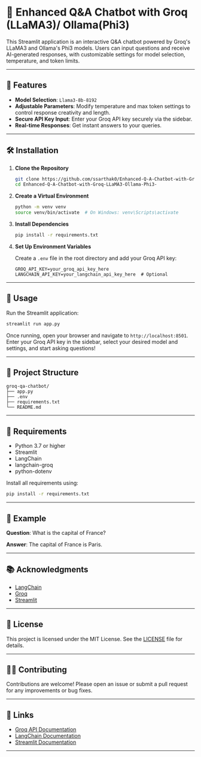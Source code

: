 # 🧠 Enhanced Q&A Chatbot with Groq (LLaMA3)/ Ollama(Phi3)

This Streamlit application is an interactive Q&A chatbot powered by Groq's LLaMA3 and  Ollama's Phi3 models. Users can input questions and receive AI-generated responses, with customizable settings for model selection, temperature, and token limits.

---

## 🚀 Features

- **Model Selection**: `Llama3-8b-8192`
- **Adjustable Parameters**: Modify temperature and max token settings to control response creativity and length.
- **Secure API Key Input**: Enter your Groq API key securely via the sidebar.
- **Real-time Responses**: Get instant answers to your queries.

---

## 🛠️ Installation

1. **Clone the Repository**

   ```bash
   git clone https://github.com/ssarthak0/Enhanced-Q-A-Chatbot-with-Groq-LLaMA3-Ollama-Phi3-
   cd Enhanced-Q-A-Chatbot-with-Groq-LLaMA3-Ollama-Phi3-
   ```

2. **Create a Virtual Environment**

   ```bash
   python -m venv venv
   source venv/bin/activate  # On Windows: venv\Scripts\activate
   ```

3. **Install Dependencies**

   ```bash
   pip install -r requirements.txt
   ```

4. **Set Up Environment Variables**

   Create a `.env` file in the root directory and add your Groq API key:

   ```env
   GROQ_API_KEY=your_groq_api_key_here
   LANGCHAIN_API_KEY=your_langchain_api_key_here  # Optional
   ```

---

## 🧾 Usage

Run the Streamlit application:

```bash
streamlit run app.py
```

Once running, open your browser and navigate to `http://localhost:8501`. Enter your Groq API key in the sidebar, select your desired model and settings, and start asking questions!

---

## 📁 Project Structure

```
groq-qa-chatbot/
├── app.py
├── .env
├── requirements.txt
└── README.md
```

---

## 📄 Requirements

- Python 3.7 or higher
- Streamlit
- LangChain
- langchain-groq
- python-dotenv

Install all requirements using:

```bash
pip install -r requirements.txt
```

---

## 🤖 Example

**Question**: What is the capital of France?

**Answer**: The capital of France is Paris.

---

## 📚 Acknowledgments

- [LangChain](https://github.com/langchain-ai/langchain)
- [Groq](https://groq.com/)
- [Streamlit](https://streamlit.io/)

---

## 📄 License

This project is licensed under the MIT License. See the [LICENSE](LICENSE) file for details.

---

## 🙋‍♀️ Contributing

Contributions are welcome! Please open an issue or submit a pull request for any improvements or bug fixes.

---

## 🔗 Links

- [Groq API Documentation](https://groq.com/docs/)
- [LangChain Documentation](https://docs.langchain.com/)
- [Streamlit Documentation](https://docs.streamlit.io/)

---


